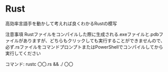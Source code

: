 # Rust

高効率言語手を動かして考えれば良くわかるRustの模写

注意事項
Rustファイルをコンパイルした際に生成される.exeファイルと.pdbファイルがありますが、どちらもクリックしても実行することができませんので、必ず.rsファイルをコマンドプロンプトまたはPowerShellでコンパイルしてから実行してください

コマンド: rustc 〇〇.rs && ./ 〇〇
